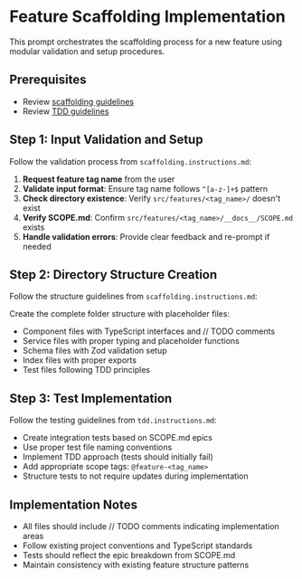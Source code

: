# Feature Scaffolding Implementation

This prompt orchestrates the scaffolding process for a new feature using modular validation and setup procedures.

## Prerequisites

- Review [scaffolding guidelines](../../.github/instructions/feature/scaffolding.instructions.md)
- Review [TDD guidelines](../../.github/instructions/feature/tdd.instructions.md)

## Step 1: Input Validation and Setup

Follow the validation process from `scaffolding.instructions.md`:

1. **Request feature tag name** from the user
2. **Validate input format**: Ensure tag name follows `^[a-z-]+$` pattern
3. **Check directory existence**: Verify `src/features/<tag_name>/` doesn't exist
4. **Verify SCOPE.md**: Confirm `src/features/<tag_name>/__docs__/SCOPE.md` exists
5. **Handle validation errors**: Provide clear feedback and re-prompt if needed

## Step 2: Directory Structure Creation

Follow the structure guidelines from `scaffolding.instructions.md`:

Create the complete folder structure with placeholder files:
- Component files with TypeScript interfaces and // TODO comments
- Service files with proper typing and placeholder functions
- Schema files with Zod validation setup
- Index files with proper exports
- Test files following TDD principles

## Step 3: Test Implementation

Follow the testing guidelines from `tdd.instructions.md`:

- Create integration tests based on SCOPE.md epics
- Use proper test file naming conventions
- Implement TDD approach (tests should initially fail)
- Add appropriate scope tags: `@feature-<tag_name>`
- Structure tests to not require updates during implementation

## Implementation Notes

- All files should include // TODO comments indicating implementation areas
- Follow existing project conventions and TypeScript standards
- Tests should reflect the epic breakdown from SCOPE.md
- Maintain consistency with existing feature structure patterns
